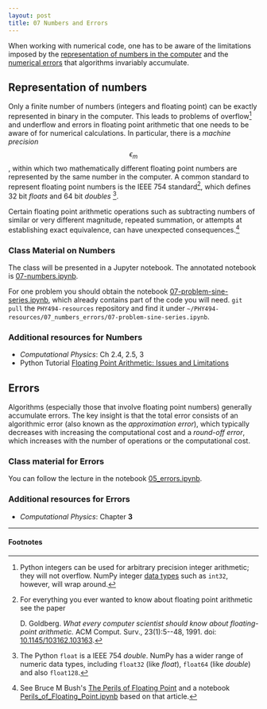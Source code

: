 ```yaml
---
layout: post
title: 07 Numbers and Errors
---
```


When working with numerical code, one has to be aware of the
limitations imposed by the
[representation of numbers in the computer](#representation-of-numbers)
and the [numerical errors](#errors) that algorithms invariably
accumulate.

## Representation of numbers

Only a finite number of numbers (integers and floating point) can be
exactly represented in binary in the computer. This leads to problems
of overflow[^1] and underflow and errors in floating point arithmetic that
one needs to be aware of for numerical calculations. In particular,
there is a *machine precision* $$\epsilon_m$$, within which two
mathematically different floating point numbers are represented by the
same number in the computer. A common standard to represent floating
point numbers is the IEEE 754 standard[^2], which defines 32 bit *floats*
and 64 bit *doubles* [^3]. 

Certain floating point arithmetic operations such as subtracting
numbers of similar or very different magnitude, repeated summation, or
attempts at establishing exact equivalence, can have unexpected
consequences.[^4]


### Class Material on Numbers

The class will be presented in a Jupyter notebook. The annotated
notebook is
[07-numbers.ipynb]({{site.nbviewer.resources}}/07_numbers_errors/07-numbers.ipynb).

For one problem you should obtain the notebook
[07-problem-sine-series.ipynb]({{site.nbviewer.resources}}/07_numbers_errors/07-problem-sine-series.ipynb),
which already contains part of the code you will need. `git pull` the
`PHY494-resources` repository and find it under
`~/PHY494-resources/07_numbers_errors/07-problem-sine-series.ipynb`.


### Additional resources for Numbers

* _Computational Physics_: Ch 2.4, 2.5, 3
* Python Tutorial
[Floating Point Arithmetic: Issues and Limitations](https://docs.python.org/3/tutorial/floatingpoint.html)


## Errors

Algorithms (especially those that involve floating point numbers)
generally accumulate errors. The key insight is that the total error
consists of an algorithmic error (also known as the *approximation
error*), which typically decreases with increasing the computational
cost and a *round-off error*, which increases with the number of
operations or the computational cost.

### Class material for Errors

You can follow the lecture in the notebook
[05_errors.ipynb]({{site.nbviewer.resources}}/07_numbers_errors/07_errors.ipynb).

### Additional resources for Errors

* _Computational Physics_: Chapter **3**


------------------------------------------------------------

#### Footnotes

[^1]:

     Python integers can be used for arbitrary precision integer
     arithmetic; they will not overflow. NumPy integer
     [data types](http://docs.scipy.org/doc/numpy/user/basics.types.html)
     such as `int32`, however, will wrap around.

[^2]:

     For everything you ever wanted to know about floating point
     arithmetic see the paper

       D. Goldberg. *What every computer scientist should know about
       floating-point arithmetic.* ACM Comput. Surv.,
       23(1):5--48, 1991. doi:
       [10.1145/103162.103163](http://doi.org/10.1145/103162.103163).

[^3]:

     The Python `float` is a IEEE 754 *double*. NumPy has a wider
     range of numeric data types, including `float32` (like *float*),
     `float64` (like *double*) and also `float128`.

[^4]:

     See Bruce M Bush's
     [The Perils of Floating Point](http://www.lahey.com/float.htm)
     and a notebook
     [Perils_of_Floating_Point.ipynb]({{site.nbviewer.resources}}/07_numbers_errors/Perils_of_Floating_Point.ipynb)
     based on that article.
